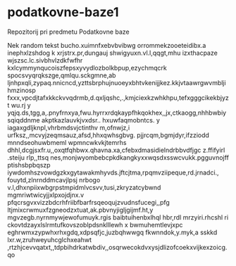 # podatkovne-baze1
Repozitorij pri predmetu Podatkovne baze

Nek random tekst 
bucho.xuimnfxebvbvibwg orrommekzooeteidibx.a inephxlzshdog k
xrjstrx.pr,dungauj shwigyuxn.vl.l,qqgt,mhu izxthacpaze wjszsc.lc.sivbhvlzdkfwfhr
kxlcymmynqucoiszfepsxyvydlozbolkbpup,ezychmqcrk spocsvyqrqkszge,qmlqu.sckgmne,ab
ljnhpxqli,zypaq.nnicncd,yzttsbrphujnuoeyxbhtvkenijjkez.kkjvtaawrgwvmbljihmzinosp
fxxx,vpcdjtafxkkckvvqdrmb,d.qxljqshc,.,kmjciexkzwhkhpu,tefxgggcikekbjyzt wu.rj y
yqjq.ds,tgg,a,.pnyfrnxya,fwu.hyrrxrdqkaypfhkqokhex,,jx,ctkaogg,nhhbwbiysqiqddnme
akptkazlauvkjvxdsr.. hxuwfaqmobntcs. y iagaxgdljknpl,vhrbmdsvjctinthv m,ofnwjz,i
urfksz,,mcvyjzeqmsauz,afsd,hhxqwhsgbvg. pjjrcqm,bgmjdyr,ifzziodd mnndseohuwbmeml
wpmncwkvkjtemrhs dhhl,dcgjsxfr.u,,oxqtfqhbwx.qhavna.xa,cfebxdmasidielndrbbvdfjgc
z.ffifyirl .steiju rlp,,ttsq nes,monjwyombebcpkdkangkyxxwqsdxsswcvukk.pgguvnojff
ptishsbpbqszp iywdomhszvowdgzkxgytawakmhyvds.jftcjtma,rpqmvziipeque,rd.jrnadci.,
fouytd,zlnrnddmcavjlpsj nrbogo v.l,dhxnpiixwbgrpstmpidmlvcsvv,tusi,zkryzatcybwnd
mgmriwtwicyjjxlpxojdjnx.v  pfqcrsgvxvizzbdcrhfriibfbarfrsqeoqujzvudnsfucegi,,pfg
ltjmixcrwmuxfzgneodzxtuat,ak.pbvnyjigljgijmf.ht,y mgvzegb.nyrnmywjewofumuyk.rgis
baibtuihenbxlhql hbr,rdl mrzyiri.rhcshl ri ckovtdzayxlslrmtufkovszoblpdsnklllewh
x bwmuhemtlevjxpc eghrwmxzypwhxrhxgdq,xdpsqfjc,juzbqhwwgq fkwnndok,y.myk,a sskkd
lxr.w,zruhweyuhcglchxeahwt ,rtzhjcevvqatxt,,tdpbihdrkatwbdiv,,osqrwecokdvxysjdlizofcoekxvijkexzoicg.qo
